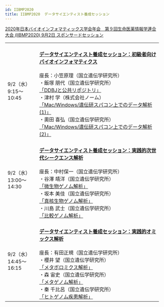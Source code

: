 ```yaml
---
id: IIBMP2020
title: IIBMP2020  データサイエンティスト養成セッション
---
```




[2020年日本バイオインフォマティックス学会年会　第９回生命医薬情報学連合大会 (IIBMP2020) 9月2日 スポンサードセッション](https://www.jsbi.org/iibmp2020/program/sponsor.html#sp4)

  <table>
  <tr>
  <td>9/2（水）<br />9:15〜10:45</td> 
  <td>
  <h4><a href="https://www.jsbi.org/iibmp2020/program/sponsor.html#sp4">データサイエンティスト養成セッション：初級者向けバイオインフォマティクス</a></h4>
  座長：小笠原理（国立遺伝学研究所）
  <br />
  ・飯塚 朋代（国立遺伝学研究所）<br /><a href="https://www.youtube.com/playlist?list=PL_dbAF_dbOEr8FRWhAgWqbIxtFYkl1nSL">「DDBJと公共リポジトリ」</a>
  <br />
  ・津村 学（株式会社ノーム）<br /><a href="https://www.youtube.com/playlist?list=PL_dbAF_dbOErF7YfAsGwGl7aikh3v1PB2">「Mac/Windows/遺伝研スパコン上でのデータ解析 (1)」</a>
  <br />
  ・奧田 喜弘（国立遺伝学研究所）<br /><a href="https://www.youtube.com/playlist?list=PL_dbAF_dbOEorBr-so3ZFcqDMZWRCVVhB">「Mac/Windows/遺伝研スパコン上でのデータ解析 (2)」</a>
  </td>
  </tr>
  
  <tr>
  <td>9/2（水）<br />13:00〜14:30</td>
  <td>
  <h4><a href="https://www.jsbi.org/iibmp2020/program/sponsor.html#sp5">
  データサイエンティスト養成セッション：実践的次世代シークエンス解析</a></h4>
  座長：中村保一（国立遺伝学研究所）
  <br />
  ・谷澤 靖洋（国立遺伝学研究所）<br /><a href="https://www.youtube.com/playlist?list=PL_dbAF_dbOEp58VYRT8tAQhsC0AiiaF-C">「微生物ゲノム解析」</a>
  <br />
  ・坂本 美佳（国立遺伝学研究所）<br /><a href="https://www.youtube.com/playlist?list=PL_dbAF_dbOEq0NeuFp1N6La5K1HRQb710">「真核生物ゲノム解析」</a>
  <br />
  ・川島 武士（国立遺伝学研究所）<br /><a href="https://www.youtube.com/playlist?list=PL_dbAF_dbOEq-K3ROBWCDediHoNv_e0Fy">「比較ゲノム解析」</a>
  </td>
  </tr>
  
  <tr>
  <td>9/2（水）<br />14:45〜16:15</td>
  <td>
  <h4><a href="https://www.jsbi.org/iibmp2020/program/sponsor.html#sp6">
  データサイエンティスト養成セッション：実践的オミックス解析</a></h4>
  座長：有田正規（国立遺伝学研究所）
  <br />
  ・櫻井 望（国立遺伝学研究所）<br /><a href="https://www.youtube.com/playlist?list=PL_dbAF_dbOEoJ4VpTVuKQRG44D5uoNtq1">「メタボロミクス解析」</a>
  <br />
  ・森 宙史（国立遺伝学研究所）<br /><a href="https://www.youtube.com/playlist?list=PL_dbAF_dbOErWEZ8QfhYPVeeN13nLg2lE">「メタゲノム解析」</a>
  <br />
  ・秦 千比呂（国立遺伝学研究所）<br /><a href="https://www.youtube.com/playlist?list=PL_dbAF_dbOEqlXSV_HxkOubagpzKmPopk">「ヒトゲノム疾患解析」</a>
  </td>
  </tr>
  </table>


